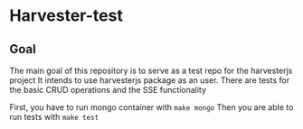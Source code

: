 # Harvester-test

## Goal

The main goal of this repository is to serve as a test repo for the harvesterjs project
It intends to use harvesterjs package as an user.
There are tests for the basic CRUD operations and the SSE functionality

First, you have to run mongo container with `make mongo`
Then you are able to run tests with `make test`
